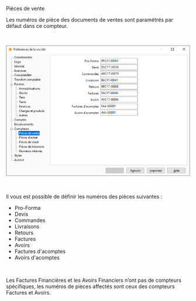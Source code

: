 






Pièces de vente




Les numéros de pièce des documents de ventes sont paramétrés par défaut dans ce compteur.


 


![](../../assets/images/PreferencesSociete/2-8/OngletCompteursPiecesVente.png)


 


Il vous est possible de définir les numéros des pièces suivantes :


* Pro-Forma
* Devis
* Commandes
* Livraisons
* Retours
* Factures
* Avoirs
* Factures d'acomptes
* Avoirs d'acomptes


 


Les Factures Financières et les Avoirs Financiers n’ont pas de compteurs spécifiques, les numéros de pièces affectés sont ceux des compteurs Factures et Avoirs.


